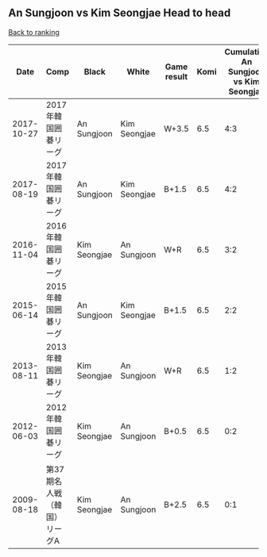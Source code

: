 ## An Sungjoon vs Kim Seongjae Head to head

[Back to ranking](../../index.md)




| **Date** | **Comp** | **Black** | **White** | **Game result** | **Komi** | **Cumulative An Sungjoon vs Kim Seongjae** | **An Sungjoon streak** | **Kim Seongjae streak** | 
| --- | --- | --- | --- | --- | --- | --- | --- | --- |
| 2017-10-27 | 2017年韓国囲碁リーグ | An Sungjoon | Kim Seongjae | W+3.5 | 6.5 | 4:3 | 0 | 1 | 
| 2017-08-19 | 2017年韓国囲碁リーグ | An Sungjoon | Kim Seongjae | B+1.5 | 6.5 | 4:2 | 4 | 0 | 
| 2016-11-04 | 2016年韓国囲碁リーグ | Kim Seongjae | An Sungjoon | W+R | 6.5 | 3:2 | 3 | 0 | 
| 2015-06-14 | 2015年韓国囲碁リーグ | An Sungjoon | Kim Seongjae | B+1.5 | 6.5 | 2:2 | 2 | 0 | 
| 2013-08-11 | 2013年韓国囲碁リーグ | Kim Seongjae | An Sungjoon | W+R | 6.5 | 1:2 | 1 | 0 | 
| 2012-06-03 | 2012年韓国囲碁リーグ | Kim Seongjae | An Sungjoon | B+0.5 | 6.5 | 0:2 | 0 | 2 | 
| 2009-08-18 | 第37期名人戦（韓国）リーグA | Kim Seongjae | An Sungjoon | B+2.5 | 6.5 | 0:1 | 0 | 1 |




